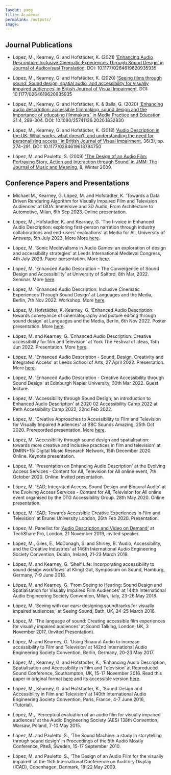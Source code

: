 ```yaml
---
layout: page
title: Academic
permalink: /outputs/
image: 
---
```


<head>
<style>
.page__info {
  max-width: 1024px;
  }
.page {
  max-width: 1024px;
}
</style>
</head>

## Journal Publications

- López, M., Kearney, G. and Hofstädter, K. (2021) ['Enhancing Audio Description: Inclusive Cinematic Experiences Through Sound Design’ in Journal of Audiovisual Translation](https://jatjournal.org/index.php/jat/article/view/154). DOI: 10.1177/0264619620935935

- López, M., Kearney, G. and Hofstädter, K. (2020) ['Seeing films through sound: Sound design, spatial audio, and accessibility for visually impaired audiences’ in British Journal of Visual Impairment](https://journals.sagepub.com/doi/full/10.1177/0264619620935935). DOI: 10.1177/0264619620935935

- López, M., Kearney, G. and Hofstädter, K. & Balla, G. (2020) ['Enhancing audio description: accessible filmmaking, sound design and the importance of educating filmmakers.’ in Media Practice and Education](https://www.tandfonline.com/doi/full/10.1080/25741136.2020.1832830) 21:4, 289-304. DOI: 10.1080/25741136.2020.1832830

- López, M., Kearney, G. and Hofstädter, K. (2018) ['Audio Description in the UK: What works, what doesn’t, and understanding the need for personalising access.’ in British Journal of Visual Impairment](https://journals.sagepub.com/doi/10.1177/0264619618794750), 36(3), pp. 274–291. DOI: 10.1177/0264619618794750

- López, M. and Pauletto, S. (2009) ['The Design of an Audio Film: Portraying Story, Action and Interaction through Sound’ in JMM: The Journal of Music and Meaning](https://www.semanticscholar.org/paper/The-Design-of-an-Audio-Film%3A-Portraying-Story%2C-and-Lopez-Pauletto/f0ab4f055dcee2f9a59dc07184e9175f4e0a7551), 8, Winter 2009.


## Conference Papers and Presentations

<!--
- check the events table on the shared drive for others I might have forgotten.
- López, M. Institute of Acoustics Midlands online talk
-->

- Michael M., Kearney, G. López, M. and Hofstadter, K. 'Towards a Data Driven Rendering Algorithm for Visually Impaired Film and Television Audiences' at I3DA: Immersive and 3D Audio, From Architecture to Automotive, Milan, 6th Sep 2023. Online presentation.

- López, M., Hofstadter, K. and Kearney, G. 'The I-voice in Enhanced Audio Description: exploring first-person narration through industry collaborations and end-users’ evaluations' at Media for All, University of Antwerp, 5th July 2023. More More [here](../ead-on-the-road). <!-- I can't find the presentation in the programme: https://www.uantwerpen.be/en/conferences/media-for-all-10/program/-->

- López, M. ‘Sonic Medievalisms in Audio Games: an exploration of design and accessibility strategies’ at Leeds International Medieval Congress, 4th July 2023. Paper presentation. More [here](../ead-on-the-road).

- López, M. 'Enhanced Audio Description – The Convergence of Sound Design and Accessibility' at University of Salford, 8th Mar, 2022. Seminar. More [here](https://hub.salford.ac.uk/sirc-acoustics/2023/03/02/seminar-enhanced-audio-description-the-convergence-of-sound-design-and-accessibility/).

- López, M. 'Enhanced Audio Description: Inclusive Cinematic Experiences Through Sound Design' at Languages and the Media, Berlin, 7th Nov 2022. Workshop. More [here](https://enhancingaudiodescription.com/language-and-the-media-reflection).

- López, M. Hofstädter, K. Kearney, G. 'Enhanced Audio Description: towards conveyance of cinematography and picture editing through sound design' at Languages and the Media, Berlin, 6th Nov 2022. Poster presentation. More [here](https://enhancingaudiodescription.com/language-and-the-media-reflection). 

- López, M. and Kearney, G. 'Enhanced Audio Description: Creative accessibility for film and television' at York The Festival of Ideas, 15th Jun 2022. Presentation. More [here](https://yorkfestivalofideas.com/2022/calendar/enhanced-audio-description/).

- López, M. 'Enhanced Audio Description - Sound, Design, Creativity and Integrated Access' at Leeds School of Arts, 27 April 2022. Presentation. More [here](https://enhancingaudiodescription.com/leeds-school-of-arts). 

- López, M. 'Enhanced Audio Description - Creative Accessibility through Sound Design' at Edinburgh Napier University, 30th Mar 2022. Guest lecture.

- López, M. 'Accessibility through Sound Design; an introduction to Enhanced Audio Description' at 2020 02 Accessibility Camp 2022 at Peth Accessibility Camp 2022, 22nd Feb 2022. 

- López, M. 'Creative Approaches to Accessibility to Film and Television for Visually Impaired Audiences' at BBC Sounds Amazing, 25th Oct 2020. Prerecorded presentation. More [here](https://enhancingaudiodescription.com/sounds-amazing-bbc-2020).

- López, M. 'Accessibility through sound design and spatialisation: towards more creative and inclusive practices in film and television' at DMRN+15: Digital Music Research Network, 15th December 2020. Online. Keynote presentation. 

- López, M. 'Presentation on Enhancing Audio Description'  at the Evolving Access Services - Content for All, Television for All online event, 7th October 2020. Online. Invited presentation.

- López, M. 'EAD; Integrated Access, Sound Design and Binaural Audio' at the Evolving Access Services - Content for All, Television for All online event organised by the DTG Accessibility Group. 28th May 2020. Online presentation.

- López, M. 'EAD; Towards Accessible Creative Experiences in Film and Television' at Brunel University London, 26th Feb 2020. Presentation.

- López, M. Panellist for [‘Audio Description and Video on Demand'](https://www.youtube.com/watch?time_continue=1&v=8H8qWKExLcc&feature=emb_logo) at TechShare Pro, London, 21 November 2019, invited speaker.

- López, M., Giles, E., McDonagh, S. and Shirley, B. ‘Audio, Accessibility, and the Creative Industries’ at 146th International Audio Engineering Society Convention, Dublin, Ireland, 21-23 March 2019.

- López, M. and Kearney, G. ‘Shelf Life: Incorporating accessibility to sound design workflows’ at Klingt Gut, Symposium on Sound, Hamburg, Germany, 7-9 June 2018.

- López, M. and Kearney, G. ‘From Seeing to Hearing: Sound Design and Spatialisation for Visually Impaired Film Audiences’ at 144th International Audio Engineering Society Convention, Milan, Italy, 23-26 May 2018.

- López, M. ‘Seeing with our ears: designing soundtracks for visually impaired audiences,’ at Seeing Sound, Bath, UK, 24-25 March 2018.

- López, M. ‘The language of sound: Creating accessible film experiences for visually impaired audiences’ at Sound Talking, London, UK, 3 November 2017, (Invited Presentation).

- López, M. and Kearney, G. ‘Using Binaural Audio to increase accessibility to Film and Television’ at 142nd International Audio Engineering Society Convention, Berlin, Germany, 20-23 May 2017.

- López, M., Kearney, G. and Hofstadter, K., ‘Enhancing Audio Description, Spatialisation and Accessibility in Film and Television’ at Reproduced Sound Conference, Southampton, UK, 15-17 November 2016. Read this paper in original format [here](../assets/docs/papers/RS2016-paper-Lopez-et-al.pdf) and its accessible version [here](../assets/docs/papers/RS2016-paper-Lopez-et-al_accessible.pdf).

- López, M., Kearney, G. and Hofstadter, K., ‘Sound Design and Accessibility in Film and Television’ at 140th International Audio Engineering Society Convention, Paris, France, 4-7 June 2016, (Tutorial).

- López, M., ‘Perceptual evaluation of an audio film for visually impaired audiences’ at the Audio Engineering Society (AES) 138th Convention, Warsaw, Poland, 7-10 May 2015.

- López, M. and Pauletto, S., ‘The Sound Machine: a study in storytelling through sound design’ in Proceedings of the 5th Audio Mostly Conference, Piteå, Sweden, 15-17 September 2010.

- López, M. and Pauletto, S., ‘The Design of an Audio Film for the visually impaired’ at the 15th International Conference on Auditory Display (ICAD), Copenhagen, Denmark, 18-22 May 2009.